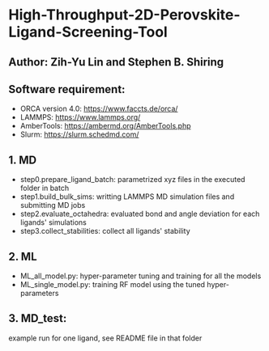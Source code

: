 # High-Throughput-2D-Perovskite-Ligand-Screening-Tool
## Author: Zih-Yu Lin and Stephen B. Shiring
## Software requirement: 
- ORCA version 4.0: https://www.faccts.de/orca/
- LAMMPS: https://www.lammps.org/
- AmberTools: https://ambermd.org/AmberTools.php
- Slurm: https://slurm.schedmd.com/
## 1. MD
- step0.prepare_ligand_batch: parametrized xyz files in the executed folder in batch
- step1.build_bulk_sims: writting LAMMPS MD simulation files and submitting MD jobs
- step2.evaluate_octahedra: evaluated bond and angle deviation for each ligands' simulations
- step3.collect_stabilities: collect all ligands' stability
## 2. ML
- ML_all_model.py: hyper-parameter tuning and training for all the models
- ML_single_model.py: training RF model using the tuned hyper-parameters
## 3. MD_test: 
example run for one ligand, see README file in that folder
